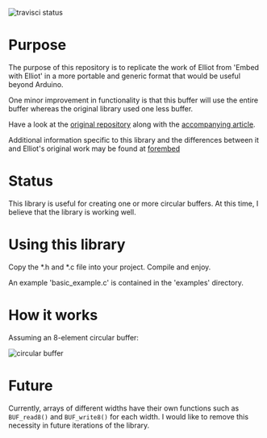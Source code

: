 ![travisci status](https://travis-ci.org/slightlynybbled/circular_buffer.svg?branch=master)

# Purpose #

The purpose of this repository is to replicate the work of Elliot
from 'Embed with Elliot' in a more portable and generic format that
would be useful beyond Arduino.

One minor improvement in functionality is that this buffer will
use the entire buffer whereas the original library used one less
buffer.

Have a look at the
[original repository](https://github.com/hexagon5un/embed_with_elliot-circular_buffer)
along with the [accompanying article](https://hackaday.com/2015/10/29/embed-with-elliot-going-round-with-circular-buffers/).

Additional information specific to this library and the differences
between it and Elliot's original work may be found at [forembed](http://www.forembed.com/circular-buffers.html)

# Status #

This library is useful for creating one or more circular buffers.
At this time, I believe that the library is working well.

# Using this library #

Copy the *.h and *.c file into your project.  Compile and enjoy.

An example 'basic_example.c' is contained in the 'examples' directory.

# How it works #

Assuming an 8-element circular buffer:

![circular buffer](http://www.forembed.com/images/2016/03/circ_buffer.gif)

# Future #

Currently, arrays of different widths have their own functions such as `BUF_read8()` and `BUF_write8()` for
each width.  I would like to remove this necessity in future iterations of the library.

